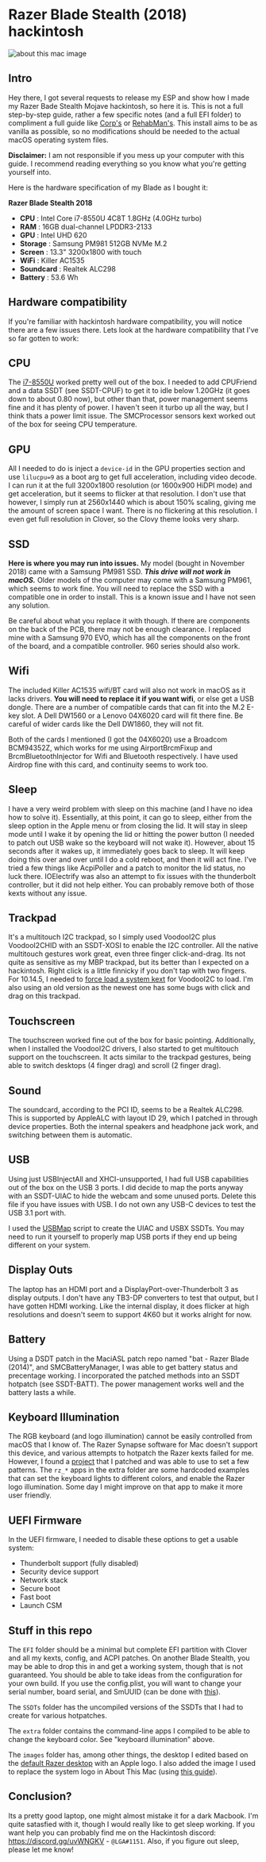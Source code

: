 Razer Blade Stealth (2018) hackintosh
===

![about this mac image](https://github.com/red-green/razer_blade_stealth_hackintosh/raw/master/images/about.png)

Intro
---

Hey there, I got several requests to release my ESP and show how I made my Razer Bade Stealth Mojave hackintosh, so here it is. This is not a full step-by-step guide, rather a few specific notes (and a full EFI folder) to compliment a full guide like [Corp's](https://hackintosh.gitbook.io/-r-hackintosh-vanilla-desktop-guide/) or [RehabMan's](https://www.tonymacx86.com/threads/guide-booting-the-os-x-installer-on-laptops-with-clover.148093/). This install aims to be as vanilla as possible, so no modifications should be needed to the actual macOS operating system files.

**Disclaimer:** I am not responsible if you mess up your computer with this guide. I recommend reading everything so you know what you're getting yourself into.

Here is the hardware specification of my Blade as I bought it:

__**Razer Blade Stealth 2018**__
- **CPU** : Intel Core i7-8550U 4C8T 1.8GHz (4.0GHz turbo)
- **RAM** : 16GB dual-channel LPDDR3-2133
- **GPU** : Intel UHD 620
- **Storage** : Samsung PM981 512GB NVMe M.2
- **Screen** : 13.3" 3200x1800 with touch
- **WiFi** : Killer AC1535
- **Soundcard** : Realtek ALC298
- **Battery** : 53.6 Wh

Hardware compatibility
---

If you're familiar with hackintosh hardware compatibility, you will notice there are a few issues there. Lets look at the hardware compatibility that I've so far gotten to work:

CPU
----

The [i7-8550U](https://ark.intel.com/products/122589/Intel-Core-i7-8550U-Processor-8M-Cache-up-to-4-00-GHz-) worked pretty well out of the box. I needed to add CPUFriend and a data SSDT (see SSDT-CPUF) to get it to idle below 1.20GHz (it goes down to about 0.80 now), but other than that, power management seems fine and it has plenty of power. I haven't seen it turbo up all the way, but I think thats a power limit issue. The SMCProcessor sensors kext worked out of the box for seeing CPU temperature.

GPU
----

All I needed to do is inject a `device-id` in the GPU properties section and use `lilucpu=9` as a boot arg to get full acceleration, including video decode. I can run it at the full 3200x1800 resolution (or 1600x900 HiDPI mode) and get acceleration, but it seems to flicker at that resolution. I don't use that however, I simply run at 2560x1440 which is about 150% scaling, giving me the amount of screen space I want. There is no flickering at this resolution. I even get full resolution in Clover, so the Clovy theme looks very sharp.

SSD
----

**Here is where you may run into issues.** My model (bought in November 2018) came with a Samsung PM981 SSD. ***This drive will not work in macOS.*** Older models of the computer may come with a Samsung PM961, which seems to work fine. You will need to replace the SSD with a compatible one in order to install. This is a known issue and I have not seen any solution.

Be careful about what you replace it with though. If there are components on the back of the PCB, there may not be enough clearance. I replaced mine with a Samsung 970 EVO, which has all the components on the front of the board, and a compatible controller. 960 series should also work.

Wifi
----

The included Killer AC1535 wifi/BT card will also not work in macOS as it lacks drivers. **You will need to replace it if you want wifi**, or else get a USB dongle. There are a number of compatible cards that can fit into the M.2 E-key slot. A Dell DW1560 or a Lenovo 04X6020 card will fit there fine. Be careful of wider cards like the Dell DW1860, they will not fit. 

Both of the cards I mentioned (I got the 04X6020) use a Broadcom BCM94352Z, which works for me using AirportBrcmFixup and BrcmBluetoothInjector for Wifi and Bluetooth respectively. I have used Airdrop fine with this card, and continuity seems to work too.

Sleep
----

I have a very weird problem with sleep on this machine (and I have no idea how to solve it). Essentially, at this point, it can go to sleep, either from the sleep option in the Apple menu or from closing the lid. It will stay in sleep mode until I wake it by opening the lid or hitting the power button (I needed to patch out USB wake so the keyboard will not wake it). However, about 15 seconds after it wakes up, it immediately goes back to sleep. It will keep doing this over and over until I do a cold reboot, and then it will act fine. I've tried a few things like AcpiPoller and a patch to monitor the lid status, no luck there. IOElectrify was also an attempt to fix issues with the thunderbolt controller, but it did not help either. You can probably remove both of those kexts without any issue.

Trackpad
----

It's a multitouch I2C trackpad, so I simply used VoodooI2C plus VoodooI2CHID with an SSDT-XOSI to enable the I2C controller. All the native multitouch gestures work great, even three finger click-and-drag. Its not quite as sensitive as my MBP trackpad, but its better than I expected on a hackintosh. Right click is a little finnicky if you don't tap with two fingers. For 10.14.5, I needed to [force load a system kext](https://github.com/alexandred/VoodooI2C/issues/125#issuecomment-461927427) for VoodooI2C to load. I'm also using an old version as the newest one has some bugs with click and drag on this trackpad.

Touchscreen
----

The touchscreen worked fine out of the box for basic pointing. Additionally, when I installed the VoodooI2C drivers, I also started to get multitouch support on the touchscreen. It acts similar to the trackpad gestures, being able to switch desktops (4 finger drag) and scroll (2 finger drag).

Sound
----

The soundcard, according to the PCI ID, seems to be a Realtek ALC298. This is supported by AppleALC with layout ID 29, which I patched in through device properties. Both the internal speakers and headphone jack work, and switching between them is automatic.

USB
----

Using just USBInjectAll and XHCI-unsupported, I had full USB capabilities out of the box on the USB 3 ports. I did decide to map the ports anyway with an SSDT-UIAC to hide the webcam and some unused ports. Delete this file if you have issues with USB. I do not own any USB-C devices to test the USB 3.1 port with.

I used the [USBMap](https://github.com/corpnewt/USBMap) script to create the UIAC and USBX SSDTs. You may need to run it yourself to properly map USB ports if they end up being different on your system.

Display Outs
----

The laptop has an HDMI port and a DisplayPort-over-Thunderbolt 3 as display outputs. I don't have any TB3-DP converters to test that output, but I have gotten HDMI working. Like the internal display, it does flicker at high resolutions and doesn't seem to support 4K60 but it works alright for now.

Battery
----

Using a DSDT patch in the MaciASL patch repo named "bat - Razer Blade (2014)", and SMCBatteryManager, I was able to get battery status and precentage working. I incorporated the patched methods into an SSDT hotpatch (see SSDT-BATT). The power management works well and the battery lasts a while.

Keyboard Illumination
----

The RGB keyboard (and logo illumination) cannot be easily controlled from macOS that I know of. The Razer Synapse software for Mac doesn't support this device, and various attempts to hotpatch the Razer kexts failed for me. However, I found a [project](https://github.com/kprinssu/osx-razer-blade) that I patched and was able to use to set a few patterns. The `rz_*` apps in the extra folder are some hardcoded examples that can set the keyboard lights to different colors, and enable the Razer logo illumination. Some day I might improve on that app to make it more user friendly.

UEFI Firmware
----

In the UEFI firmware, I needed to disable these options to get a usable system:

- Thunderbolt support (fully disabled)
- Security device support
- Network stack
- Secure boot
- Fast boot
- Launch CSM

Stuff in this repo
---

The `EFI` folder should be a minimal but complete EFI partition with Clover and all my kexts, config, and ACPI patches. On another Blade Stealth, you may be able to drop this in and get a working system, though that is not guaranteed. You should be able to take ideas from the configuration for your own build. If you use the config.plist, you will want to change your serial number, board serial, and SmUUID (can be done with [this](https://github.com/corpnewt/GenSMBIOS)).

The `SSDTs` folder has the uncompiled versions of the SSDTs that I had to create for various hotpatches.

The `extra` folder contains the command-line apps I compiled to be able to change the keyboard color. See "keyboard illumination" above.

The `images` folder has, among other things, the desktop I edited based on the [default Razer desktop](http://assets.razerzone.com/eedownloads/desktop-wallpapers/Wave-3200x1800.png) with an Apple logo. I also added the image I used to replace the system logo in About This Mac (using [this guide](https://github.com/Haru-tan/Hackintosh-Things/blob/master/AboutThisMacMojave.md)).

Conclusion?
---

Its a pretty good laptop, one might almost mistake it for a dark Macbook. I'm quite satasfied with it, though I would really like to get sleep working. If you want help you can probably find me on the Hackintosh discord: https://discord.gg/uvWNGKV - `@LGA#1151`. Also, if you figure out sleep, please let me know!